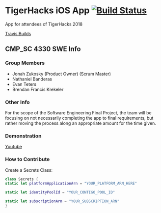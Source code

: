 # TigerHacks iOS App [![Build Status](https://travis-ci.com/TigerHacks/app-ios.svg?branch=master)](https://travis-ci.com/TigerHacks/app-ios)
App for attendees of TigerHacks 2018 

[Travis Builds](https://travis-ci.com/TigerHacks/app-ios)

## CMP_SC 4330 SWE Info

### Group Members

* Jonah Zukosky (Product Owner) (Scrum Master)
* Nathaniel Banderas
* Evan Teters
* Brendan Francis Krekeler

### Other Info  
For the scope of the Software Engineering Final Project, the team will be focusing on not necessarily completing the app to final requirements, but rather moving the process along an appropriate amount for the time given.

### Demonstration  
[Youtube](https://youtu.be/ELYOm7Ls11w)


### How to Contribute

Create a Secrets Class: 

```Swift
class Secrets {
static let platformApplicationArn = "YOUR_PLATFORM_ARN_HERE"

static let identityPoolId = "YOUR_CONTIGO_POOL_ID"

static let subscriptionArn = "YOUR_SUBSCRIPTION_ARN"
}
```


